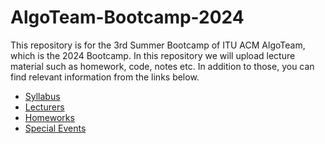 # AlgoTeam-Bootcamp-2024

This repository is for the 3rd Summer Bootcamp of ITU ACM AlgoTeam, which is the 2024 Bootcamp. In this repository we will upload lecture material such as homework, code, notes etc. In addition to those, you can find relevant information from the links below.

* [Syllabus](/information/syllabus.md)
* [Lecturers](/information/lecturers.md)
* [Homeworks](/information/homeworks.md)
* [Special Events](/information/events.md)
